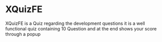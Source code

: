 # XQuizFE
XQuizFE is a Quiz regarding the development questions it is a well functional quiz containing 10 Question and at the end shows your score through a popup
